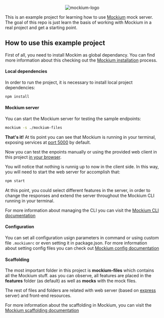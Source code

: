 <p align="center">
    <img alt="mockium-logo" src="https://drive.google.com/uc?export=view&id=1XIatwEA1_4Q2g0S1_-QY4ISbUWsxdeW-">
</p>

This is an example project for learning how to use [Mockium](https://github.com/goncedillo/mockium) mock server.
The goal of this repo is just learn the basis of working with Mockium in a real project and get a starting point.

## How to use this example project

First of all, you need to install Mockim as global dependancy. You can find more information about this checking out the [Mockium installation](https://github.com/goncedillo/mockium#installation) process.

#### Local dependencies

In order to run the project, it is necessary to install local project dependencies:

```bash
npm install
```

#### Mockium server

You can start the Mockium server for testing the sample endpoints:

```bash
mockium -s ./mockium-files
```

**That's it!** At tis point you can see that Mockium is running in your terminal, exposing services at [port 5000](http://localhost:5000) by default.

Now you can test the enpoints manually or using the provided web client in this project [in your browser](http://localhost:3000).

You will notice that nothing is runnig up to now in the client side. In this way, you will need to start the web server for accomplish that:

```bash
npm start
```

At this point, you could select different features in the server, in order to change the responses and extend the server throughout the Mockium CLI running in your terminal.

For more information about managing the CLI you can visit the [Mockium CLI documentation](https://github.com/goncedillo/mockium#getting-started)

#### Configuration

You can set all configuration usign parameters in command or using custom file `.mockiumrc` or even setting it in package.json. For more information about setting config files you can check out [Mockium config documentation](https://github.com/goncedillo/mockium#configuration)

#### Scaffolding

The most important folder in this project is **mockium-files** which contains all the Mockium stuff. aas you can observe, all features are placed in the **features** folder (as default) as well as **mocks** with the mock files.

The rest of files and folders are related with web server (based on [express](https://github.com/expressjs/express) server) and front-end resources.

For more information about the scaffolding in Mockium, you can visit the [Mockium scaffolding documentation](https://github.com/goncedillo/mockium#Scaffolding)
